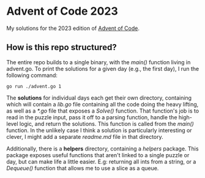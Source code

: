 # Advent of Code 2023

My solutions for the 2023 edition of [Advent of Code](https://adventofcode.com/).

## How is this repo structured?

The entire repo builds to a single binary, with the *main()* function living in advent.go. To print the solutions for a given day (e.g., the first day), I run the following command:
~~~
go run ./advent.go 1
~~~
The **solutions** for individual days each get their own directory, containing which will contain a *lib.go* file containing all the code doing the heavy lifting, as well as a *\*.go* file that exposes a *Solve()* function. That function's job is to read in the puzzle input, pass it off to a parsing function, handle the high-level logic, and return the solutions. This function is called from the *main()* function. In the unlikely case I think a solution is particularly interesting or clever, I might add a separate *readme.md* file in that directory.

Additionally, there is a **helpers** directory, containing a *helpers* package. This package exposes useful functions that aren't linked to a single puzzle or day, but can make life a little easier. E.g: returning all ints from a string, or a *Dequeue()* function that allows me to use a slice as a queue. 